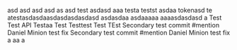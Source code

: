 asd
asd
asd
asd
as
asd
test
asdasd
aaa
testa
testst
asdaa
tokenasd
te
atestasdasdaasdasdasdasdasd
asdasdaa
asdaaaaa
aaaasdasdasd
a
Test Test API
Testaa
Test
Testtest
Test
TEst
Secondary test commit #mention Daniel Minion test fix
Secondary test commit #mention Daniel Minion test fix
a
aa
a
